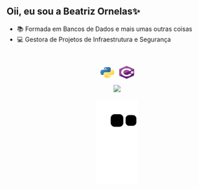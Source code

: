## Oii, eu sou a Beatriz Ornelas✨


- 📚 Formada em Bancos de Dados e mais umas outras coisas
- 💻 Gestora de Projetos de Infraestrutura e Segurança

 ##

<div align="center">
 
<div style="display: inline_block"><br>
  <img align="center" alt="Rafa-Python" height="30" width="40" src="https://raw.githubusercontent.com/devicons/devicon/master/icons/python/python-original.svg">
  <img align="center" alt="Rafa-Csharp" height="30" width="40" src="https://raw.githubusercontent.com/devicons/devicon/master/icons/csharp/csharp-original.svg">
  
</div>
  
 
 
<div> 

  <a href="https://www.linkedin.com/in/beatriz-o-b9275a182/" target="_blank"><img src="https://img.shields.io/badge/-LinkedIn-%230077B5?style=for-the-badge&logo=linkedin&logoColor=white" target="_blank"></a> 
  
 
</div>


![snake gif](https://github.com/beatrizornelas/beatrizornelas/blob/output/github-contribution-grid-snake.svg)

